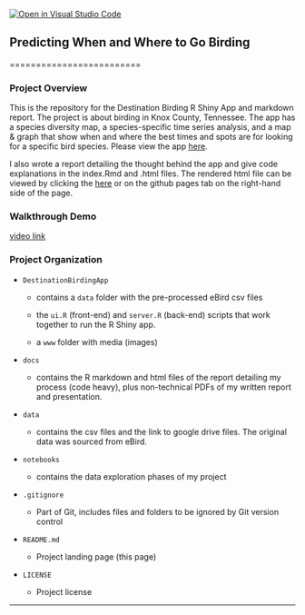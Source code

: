 [![Open in Visual Studio Code](https://classroom.github.com/assets/open-in-vscode-718a45dd9cf7e7f842a935f5ebbe5719a5e09af4491e668f4dbf3b35d5cca122.svg)](https://classroom.github.com/online_ide?assignment_repo_id=11181010&assignment_repo_type=AssignmentRepo)

## Predicting When and Where to Go Birding

=========================

### Project Overview

This is the repository for the Destination Birding R Shiny App and markdown report. The project is
about birding in Knox County, Tennessee. The app has a species diversity map, a
species-specific time series analysis, and a map & graph that show when and
where the best times and spots are for looking for a specific bird species.
Please view the app [here](https://mlong1397.shinyapps.io/DestinationBirding/).

I also wrote a report detailing the thought behind the app and give code
explanations in the index.Rmd and .html files. The rendered html file can be
viewed by clicking the [here](https://mlong1397.github.io/DestinationBirding/)
or on the github pages tab on the right-hand side of the page.

### Walkthrough Demo

[video link](https://www.youtube.com/watch?v=tX0f7JojBi4)

### Project Organization

- `DestinationBirdingApp`

  - contains a `data` folder with the pre-processed eBird csv files

  - the `ui.R` (front-end) and `server.R` (back-end) scripts that work together
    to run the R Shiny app.

  - a `www` folder with media (images)

- `docs`
  - contains the R markdown and html files of the report detailing my process (code heavy), plus non-technical PDFs of my written report and presentation.

- `data`

  - contains the csv files and the link to google drive files. The original data was sourced from eBird.

- `notebooks`

  - contains the data exploration phases of my project

- `.gitignore`

  - Part of Git, includes files and folders to be ignored by Git version control

- `README.md`

  - Project landing page (this page)

- `LICENSE`
  - Project license

---
